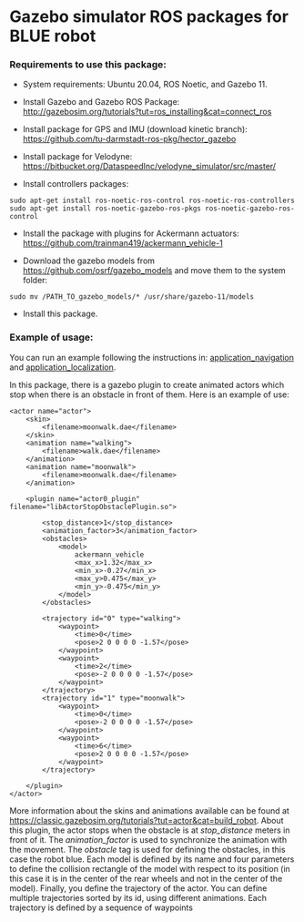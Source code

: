 # Gazebo simulator ROS packages for BLUE robot

### Requirements to use this package:

- System requirements: Ubuntu 20.04, ROS Noetic, and Gazebo 11.

- Install Gazebo and Gazebo ROS Package: http://gazebosim.org/tutorials?tut=ros_installing&cat=connect_ros

- Install package for GPS and IMU (download kinetic branch): https://github.com/tu-darmstadt-ros-pkg/hector_gazebo

- Install package for Velodyne: https://bitbucket.org/DataspeedInc/velodyne_simulator/src/master/

- Install controllers packages: 
```shell
sudo apt-get install ros-noetic-ros-control ros-noetic-ros-controllers
sudo apt-get install ros-noetic-gazebo-ros-pkgs ros-noetic-gazebo-ros-control
```

- Install the package with plugins for Ackermann actuators: https://github.com/trainman419/ackermann_vehicle-1

- Download the gazebo models from https://github.com/osrf/gazebo_models and move them to the system folder:
```shell
sudo mv /PATH_TO_gazebo_models/* /usr/share/gazebo-11/models
```

- Install this package.

### Example of usage:

You can run an example following the instructions in: [application_navigation](https://github.com/AUROVA-LAB/application_navigation) and [application_localization](https://github.com/AUROVA-LAB/application_localization).

In this package, there is a gazebo plugin to create animated actors which stop when there is an obstacle in front of them. Here is an example of use:

```
<actor name="actor">
    <skin>
        <filename>moonwalk.dae</filename>
    </skin>
    <animation name="walking">
        <filename>walk.dae</filename>
    </animation>
    <animation name="moonwalk">
        <filename>moonwalk.dae</filename>
    </animation>

    <plugin name="actor0_plugin" filename="libActorStopObstaclePlugin.so">

        <stop_distance>1</stop_distance>
        <animation_factor>3</animation_factor>
        <obstacles>
            <model>
                ackermann_vehicle
                <max_x>1.32</max_x>
                <min_x>-0.27</min_x>
                <max_y>0.475</max_y>
                <min_y>-0.475</min_y>
            </model>
        </obstacles>

        <trajectory id="0" type="walking">
            <waypoint>
                <time>0</time>
                <pose>2 0 0 0 0 -1.57</pose>
            </waypoint>
            <waypoint>
                <time>2</time>
                <pose>-2 0 0 0 0 -1.57</pose>
            </waypoint>
        </trajectory>
        <trajectory id="1" type="moonwalk">
            <waypoint>
                <time>0</time>
                <pose>-2 0 0 0 0 -1.57</pose>
            </waypoint>
            <waypoint>
                <time>6</time>
                <pose>2 0 0 0 0 -1.57</pose>
            </waypoint>
        </trajectory>

    </plugin>
</actor>
```
More information about the skins and animations available can be found at https://classic.gazebosim.org/tutorials?tut=actor&cat=build_robot. About this plugin, the actor stops when the obstacle is at *stop_distance* meters in front of it. The *animation_factor* is used to synchronize the animation with the movement. The *obstacle* tag is used for defining the obstacles, in this case the robot blue. Each model is defined by its name and four parameters to define the collision rectangle of the model with respect to its position (in this case it is in the center of the rear wheels and not in the center of the model). Finally, you define the trajectory of the actor. You can define multiple trajectories sorted by its id, using different animations. Each trajectory is defined by a sequence of waypoints
